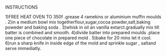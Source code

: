 INSTRUCTIONS

1)FREE HEAT OVEN TO 350f .grease 4 ramekins or aluminium muffin moulds .
2)in a medium bowl mix togetherflour,sugar,cocoa powder,salt,baking poweder and baking soda .
3)whisk in oil an vanilla extarct.gradually mix till batter is combined and smooth.
4)divide batter into prepared moulds .place one piece of chocolate in prepared mold .
5)bake for 20 mins let it cool.
6)run a sharp knife in inside edge of the mold  and sprinkle sugar , saltand serve immediatly.